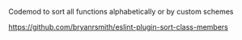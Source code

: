 Codemod to sort all functions alphabetically or by custom schemes

https://github.com/bryanrsmith/eslint-plugin-sort-class-members
